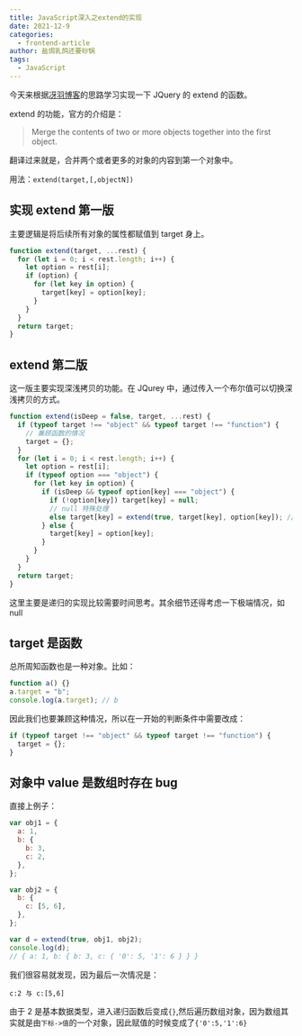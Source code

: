 ```yaml
---
title: JavaScript深入之extend的实现
date: 2021-12-9
categories:
  - frontend-article
author: 盐焗乳鸽还要砂锅
tags:
  - JavaScript
---
```


今天来根据[冴羽博客](https://github.com/mqyqingfeng/Blog)的思路学习实现一下 JQuery 的 extend 的函数。

extend 的功能，官方的介绍是：

> Merge the contents of two or more objects together into the first object.

翻译过来就是，合并两个或者更多的对象的内容到第一个对象中。

用法：`extend(target,[,objectN])`

## 实现 extend 第一版

主要逻辑是将后续所有对象的属性都赋值到 target 身上。

```js
function extend(target, ...rest) {
  for (let i = 0; i < rest.length; i++) {
    let option = rest[i];
    if (option) {
      for (let key in option) {
        target[key] = option[key];
      }
    }
  }
  return target;
}
```

## extend 第二版

这一版主要实现深浅拷贝的功能。在 JQurey 中，通过传入一个布尔值可以切换深浅拷贝的方式。

```js
function extend(isDeep = false, target, ...rest) {
  if (typeof target !== "object" && typeof target !== "function") {
    // 兼顾函数的情况
    target = {};
  }
  for (let i = 0; i < rest.length; i++) {
    let option = rest[i];
    if (typeof option === "object") {
      for (let key in option) {
        if (isDeep && typeof option[key] === "object") {
          if (!option[key]) target[key] = null;
          // null 特殊处理
          else target[key] = extend(true, target[key], option[key]); // 递归实现：将value重新赋值
        } else {
          target[key] = option[key];
        }
      }
    }
  }
  return target;
}
```

这里主要是递归的实现比较需要时间思考。其余细节还得考虑一下极端情况，如 null

## target 是函数

总所周知函数也是一种对象。比如：

```js
function a() {}
a.target = "b";
console.log(a.target); // b
```

因此我们也要兼顾这种情况，所以在一开始的判断条件中需要改成：

```js
if (typeof target !== "object" && typeof target !== "function") {
  target = {};
}
```

## 对象中 value 是数组时存在 bug

直接上例子：

```js
var obj1 = {
  a: 1,
  b: {
    b: 3,
    c: 2,
  },
};

var obj2 = {
  b: {
    c: [5, 6],
  },
};

var d = extend(true, obj1, obj2);
console.log(d);
// { a: 1, b: { b: 3, c: { '0': 5, '1': 6 } } }
```

我们很容易就发现，因为最后一次情况是：

```
c:2 与 c:[5,6]
```

由于 2 是基本数据类型，进入递归函数后变成`{}`,然后遍历数组对象，因为数组其实就是由`下标->值`的一个对象，因此赋值的时候变成了`{'0':5,'1':6}`
